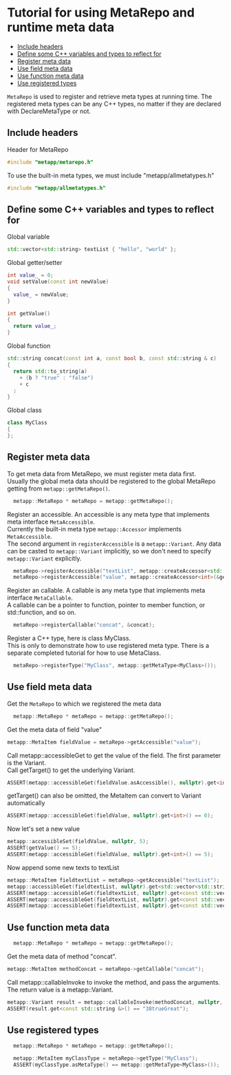 [//]: # (Auto generated file, don't modify this file.)

# Tutorial for using MetaRepo and runtime meta data
<!--begintoc-->
* [Include headers](#a2_1)
* [Define some C++ variables and types to reflect for](#a2_2)
* [Register meta data](#a2_3)
* [Use field meta data](#a2_4)
* [Use function meta data](#a2_5)
* [Use registered types](#a2_6)
<!--endtoc-->

`MetaRepo` is used to register and retrieve meta types at running time.
The registered meta types can be any C++ types, no matter if they are declared with DeclareMetaType or not.   

<a id="a2_1"></a>
## Include headers
Header for MetaRepo

```c++
#include "metapp/metarepo.h"
```

To use the built-in meta types, we must include "metapp/allmetatypes.h"

```c++
#include "metapp/allmetatypes.h"
```

<a id="a2_2"></a>
## Define some C++ variables and types to reflect for

Global variable

```c++
std::vector<std::string> textList { "hello", "world" };
```

Global getter/setter

```c++
int value_ = 0;
void setValue(const int newValue)
{
  value_ = newValue;
}

int getValue()
{
  return value_;
}
```

Global function

```c++
std::string concat(const int a, const bool b, const std::string & c)
{
  return std::to_string(a)
    + (b ? "true" : "false")
    + c
  ;
}
```

Global class

```c++
class MyClass
{
};
```

<a id="a2_3"></a>
## Register meta data

To get meta data from MetaRepo, we must register meta data first.  
Usually the global meta data should be registered to the global MetaRepo getting from `metapp::getMetaRepo()`.

```c++
  metapp::MetaRepo * metaRepo = metapp::getMetaRepo();
```

Register an accessible. An accessible is any meta type that implements meta interface `MetaAccessible`.  
Currently the built-in meta type `metapp::Accessor` implements `MetaAccessible`.  
The second argument in `registerAccessible` is a `metapp::Variant`. Any data can be casted to `metapp::Variant`
implicitly, so we don't need to specify `metapp::Variant` explicitly.

```c++
  metaRepo->registerAccessible("textList", metapp::createAccessor<std::vector<std::string> &>(&textList));
  metaRepo->registerAccessible("value", metapp::createAccessor<int>(&getValue, &setValue));
```

Register an callable. A callable is any meta type that implements meta interface `MetaCallable`.  
A callable can be a pointer to function, pointer to member function, or std::function, and so on.  

```c++
  metaRepo->registerCallable("concat", &concat);
```

Register a C++ type, here is class MyClass.  
This is only to demonstrate how to use registered meta type. There is a separate completed tutorial for how to use MetaClass.  

```c++
  metaRepo->registerType("MyClass", metapp::getMetaType<MyClass>());
```

<a id="a2_4"></a>
## Use field meta data

Get the `MetaRepo` to which we registered the meta data

```c++
  metapp::MetaRepo * metaRepo = metapp::getMetaRepo();
```

Get the meta data of field "value"

```c++
metapp::MetaItem fieldValue = metaRepo->getAccessible("value");
```

Call metapp::accessibleGet to get the value of the field. The first parameter is the Variant.  
Call getTarget() to get the underlying Variant.

```c++
ASSERT(metapp::accessibleGet(fieldValue.asAccessible(), nullptr).get<int>() == 0);
```

getTarget() can also be omitted, the MetaItem can convert to Variant automatically

```c++
ASSERT(metapp::accessibleGet(fieldValue, nullptr).get<int>() == 0);
```

Now let's set a new value

```c++
metapp::accessibleSet(fieldValue, nullptr, 5);
ASSERT(getValue() == 5);
ASSERT(metapp::accessibleGet(fieldValue, nullptr).get<int>() == 5);
```

Now append some new texts to textList

```c++
metapp::MetaItem fieldtextList = metaRepo->getAccessible("textList");
metapp::accessibleGet(fieldtextList, nullptr).get<std::vector<std::string> &>().push_back("good");
ASSERT(metapp::accessibleGet(fieldtextList, nullptr).get<const std::vector<std::string> &>()[0] == "hello");
ASSERT(metapp::accessibleGet(fieldtextList, nullptr).get<const std::vector<std::string> &>()[1] == "world");
ASSERT(metapp::accessibleGet(fieldtextList, nullptr).get<const std::vector<std::string> &>()[2] == "good");
```

<a id="a2_5"></a>
## Use function meta data

```c++
  metapp::MetaRepo * metaRepo = metapp::getMetaRepo();
```

Get the meta data of method "concat".

```c++
metapp::MetaItem methodConcat = metaRepo->getCallable("concat");
```

Call metapp::callableInvoke to invoke the method, and pass the arguments.  
The return value is a metapp::Variant.

```c++
metapp::Variant result = metapp::callableInvoke(methodConcat, nullptr, 38, true, "Great");
ASSERT(result.get<const std::string &>() == "38trueGreat");
```

<a id="a2_6"></a>
## Use registered types

```c++
  metapp::MetaRepo * metaRepo = metapp::getMetaRepo();

  metapp::MetaItem myClassType = metaRepo->getType("MyClass");
  ASSERT(myClassType.asMetaType() == metapp::getMetaType<MyClass>());
```
